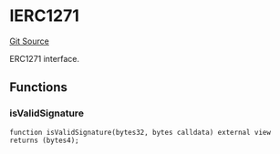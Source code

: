 # IERC1271
[Git Source](https://github.com/NaniDAO/accounts/blob/75d1333d55164dd03c33e761edcbb17011bc0678/src/governance/Points.sol)

ERC1271 interface.


## Functions
### isValidSignature


```solidity
function isValidSignature(bytes32, bytes calldata) external view returns (bytes4);
```

